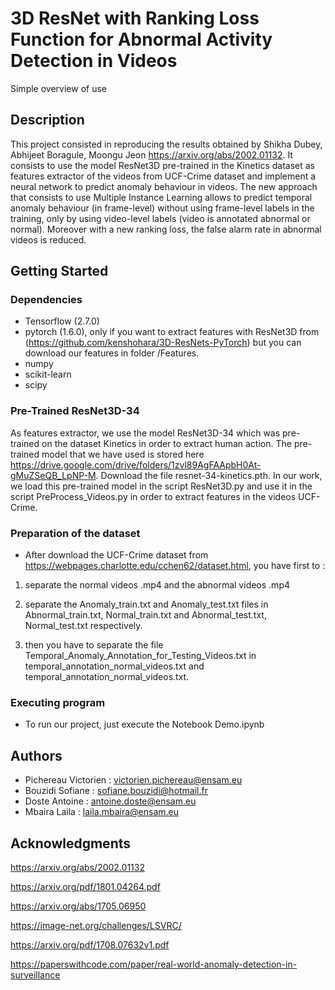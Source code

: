 # 3D ResNet with Ranking Loss Function for Abnormal Activity Detection in Videos
Simple overview of use

## Description

This project consisted in reproducing the results obtained by Shikha Dubey, Abhijeet Boragule,
Moongu Jeon <https://arxiv.org/abs/2002.01132>. It consists to use the model ResNet3D pre-trained in the Kinetics dataset as features extractor of the videos from UCF-Crime dataset and implement a neural network to predict anomaly behaviour in videos. The new approach that consists to use Multiple Instance Learning allows to predict temporal anomaly behaviour (in frame-level) without using frame-level labels in the training, only by using video-level labels (video is annotated abnormal or normal). Moreover with a new ranking loss, the false alarm rate in abnormal videos is reduced.

## Getting Started

### Dependencies

* Tensorflow (2.7.0)
* pytorch (1.6.0), only if you want to extract features with ResNet3D from (https://github.com/kenshohara/3D-ResNets-PyTorch) but you can download our features in folder /Features.
* numpy
* scikit-learn
* scipy

### Pre-Trained ResNet3D-34
As features extractor, we use the model ResNet3D-34 which was pre-trained on the dataset Kinetics in order to extract human action. The pre-trained model that we have used is stored here https://drive.google.com/drive/folders/1zvl89AgFAApbH0At-gMuZSeQB_LpNP-M. Download the file resnet-34-kinetics.pth.
In our work, we load this pre-trained model in the script ResNet3D.py and use it in the script PreProcess_Videos.py in order to extract features in the videos UCF-Crime.

### Preparation of the dataset

* After download the UCF-Crime dataset from https://webpages.charlotte.edu/cchen62/dataset.html, you have first to :

1) separate the normal videos .mp4 and the abnormal videos .mp4

2) separate the Anomaly_train.txt and Anomaly_test.txt files in Abnormal_train.txt, Normal_train.txt and Abnormal_test.txt, Normal_test.txt respectively. 

3) then you have to separate the file Temporal_Anomaly_Annotation_for_Testing_Videos.txt in temporal_annotation_normal_videos.txt and temporal_annotation_normal_videos.txt.





### Executing program

* To run our project, just execute the Notebook Demo.ipynb


## Authors


* Pichereau Victorien : victorien.pichereau@ensam.eu
* Bouzidi Sofiane : sofiane.bouzidi@hotmail.fr
* Doste Antoine : antoine.doste@ensam.eu
* Mbaira Laila : laila.mbaira@ensam.eu

## Acknowledgments


<https://arxiv.org/abs/2002.01132>

<https://arxiv.org/pdf/1801.04264.pdf>

<https://arxiv.org/abs/1705.06950>

<https://image-net.org/challenges/LSVRC/>

<https://arxiv.org/pdf/1708.07632v1.pdf>

<https://paperswithcode.com/paper/real-world-anomaly-detection-in-surveillance>


